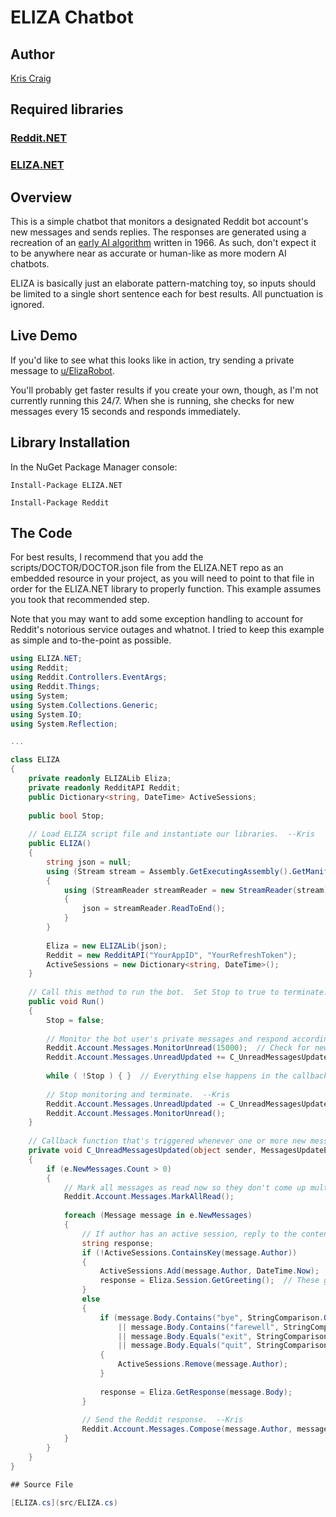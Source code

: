 # ELIZA Chatbot

## Author

[Kris Craig](../../../docs/contributors/Kris%20Craig.md)

## Required libraries

### [Reddit.NET](https://github.com/sirkris/Reddit.NET)

### [ELIZA.NET](https://github.com/sirkris/ELIZA.NET)

## Overview

This is a simple chatbot that monitors a designated Reddit bot account's new messages and sends replies.  The responses are generated using a recreation of an [early AI algorithm](https://en.wikipedia.org/wiki/ELIZA) written in 1966.  As such, don't expect it to be anywhere near as accurate or human-like as more modern AI chatbots.  

ELIZA is basically just an elaborate pattern-matching toy, so inputs should be limited to a single short sentence each for best results.  All punctuation is ignored.

## Live Demo

If you'd like to see what this looks like in action, try sending a private message to [u/ElizaRobot](/u/ElizaRobot).  

You'll probably get faster results if you create your own, though, as I'm not currently running this 24/7.  When she is running, she checks for new messages every 15 seconds and responds immediately.

## Library Installation

In the NuGet Package Manager console:

    Install-Package ELIZA.NET
    
    Install-Package Reddit

## The Code

For best results, I recommend that you add the scripts/DOCTOR/DOCTOR.json file from the ELIZA.NET repo as an embedded resource in your project, as you will need to point to that file in order for the ELIZA.NET library to properly function.  This example assumes you took that recommended step.

Note that you may want to add some exception handling to account for Reddit's notorious service outages and whatnot.  I tried to keep this example as simple and to-the-point as possible.

```c#
using ELIZA.NET;
using Reddit;
using Reddit.Controllers.EventArgs;
using Reddit.Things;
using System;
using System.Collections.Generic;
using System.IO;
using System.Reflection;

...

class ELIZA
{
    private readonly ELIZALib Eliza;
    private readonly RedditAPI Reddit;
    public Dictionary<string, DateTime> ActiveSessions;
    
    public bool Stop;
    
    // Load ELIZA script file and instantiate our libraries.  --Kris
    public ELIZA()
    {
        string json = null;
        using (Stream stream = Assembly.GetExecutingAssembly().GetManifestResourceStream("DOCTOR.json"))
        {
            using (StreamReader streamReader = new StreamReader(stream))
            {
                json = streamReader.ReadToEnd();
            }
        }
        
        Eliza = new ELIZALib(json);
        Reddit = new RedditAPI("YourAppID", "YourRefreshToken");
        ActiveSessions = new Dictionary<string, DateTime>();
    }
    
    // Call this method to run the bot.  Set Stop to true to terminate.  --Kris
    public void Run()
    {
        Stop = false;
        
        // Monitor the bot user's private messages and respond accordingly.  --Kris
        Reddit.Account.Messages.MonitorUnread(15000);  // Check for new messages every 15 seconds.  You can change this or remove entirely to let Reddit.NET manage the delays.
        Reddit.Account.Messages.UnreadUpdated += C_UnreadMessagesUpdated;
        
        while ( !Stop ) { }  // Everything else happens in the callback function below when new messages are received.  --Kris
        
        // Stop monitoring and terminate.  --Kris
        Reddit.Account.Messages.UnreadUpdated -= C_UnreadMessagesUpdated;
        Reddit.Account.Messages.MonitorUnread();
    }
    
    // Callback function that's triggered whenever one or more new messages come in.  --Kris
    private void C_UnreadMessagesUpdated(object sender, MessagesUpdateEventArgs e)
    {
        if (e.NewMessages.Count > 0)
        {
            // Mark all messages as read now so they don't come up multiple times.  --Kris
            Reddit.Account.Messages.MarkAllRead();
            
            foreach (Message message in e.NewMessages)
            {
                // If author has an active session, reply to the content.  Otherwise, respond with greeting.  --Kris
                string response;
                if (!ActiveSessions.ContainsKey(message.Author))
                {
                    ActiveSessions.Add(message.Author, DateTime.Now);
                    response = Eliza.Session.GetGreeting();  // These greetings are really generic so feel free to replace this with your own custom greeting string.  --Kris
                }
                else
                {
                    if (message.Body.Contains("bye", StringComparison.OrdinalIgnoreCase)
                        || message.Body.Contains("farewell", StringComparison.OrdinalIgnoreCase)
                        || message.Body.Equals("exit", StringComparison.OrdinalIgnoreCase)
                        || message.Body.Equals("quit", StringComparison.OrdinalIgnoreCase))
                    {
                        ActiveSessions.Remove(message.Author);
                    }
                    
                    response = Eliza.GetResponse(message.Body);
                }
                
                // Send the Reddit response.  --Kris
                Reddit.Account.Messages.Compose(message.Author, message.Subject, response);
            }
        }
    }
}

## Source File

[ELIZA.cs](src/ELIZA.cs)
```
